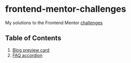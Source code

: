 # frontend-mentor-challenges
My solutions to the Frontend Mentor [challenges](https://www.frontendmentor.io/challenges)

## Table of Contents

1. [Blog preview card](#blog-preview-card)
2. [FAQ accordion](#faq-accordion)

